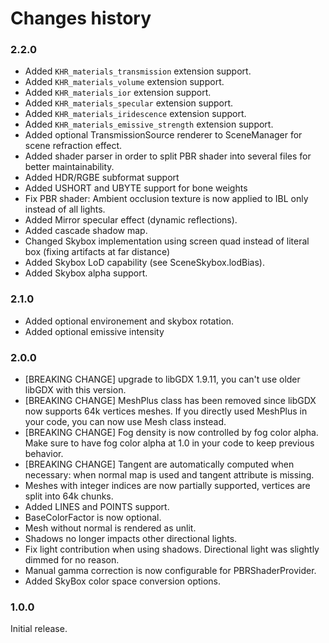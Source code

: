 # Changes history

### 2.2.0

* Added `KHR_materials_transmission` extension support.
* Added `KHR_materials_volume` extension support.
* Added `KHR_materials_ior` extension support.
* Added `KHR_materials_specular` extension support.
* Added `KHR_materials_iridescence` extension support.
* Added `KHR_materials_emissive_strength` extension support.
* Added optional TransmissionSource renderer to SceneManager for scene refraction effect.
* Added shader parser in order to split PBR shader into several files for better maintainability.
* Added HDR/RGBE subformat support
* Added USHORT and UBYTE support for bone weights
* Fix PBR shader: Ambient occlusion texture is now applied to IBL only instead of all lights.
* Added Mirror specular effect (dynamic reflections).
* Added cascade shadow map.
* Changed Skybox implementation using screen quad instead of literal box (fixing artifacts at far distance)
* Added Skybox LoD capability (see SceneSkybox.lodBias).
* Added Skybox alpha support.

### 2.1.0

* Added optional environement and skybox rotation.
* Added optional emissive intensity

### 2.0.0

* [BREAKING CHANGE] upgrade to libGDX 1.9.11, you can't use older libGDX with this version.
* [BREAKING CHANGE] MeshPlus class has been removed since libGDX now supports 64k vertices meshes. If you directly used MeshPlus in your code, you can now use Mesh class instead.
* [BREAKING CHANGE] Fog density is now controlled by fog color alpha. Make sure to have fog color alpha at 1.0 in your code to keep previous behavior.
* [BREAKING CHANGE] Tangent are automatically computed when necessary: when normal map is used and tangent attribute is missing.
* Meshes with integer indices are now partially supported, vertices are split into 64k chunks.
* Added LINES and POINTS support.
* BaseColorFactor is now optional.
* Mesh without normal is rendered as unlit.
* Shadows no longer impacts other directional lights.
* Fix light contribution when using shadows. Directional light was slightly dimmed for no reason.
* Manual gamma correction is now configurable for PBRShaderProvider.
* Added SkyBox color space conversion options.

### 1.0.0

Initial release.